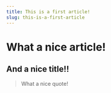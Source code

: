 ```yaml
---
title: This is a first article!
slug: this-is-a-first-article
---
```


# What a nice article!
## And a nice title!!
> What a nice quote!
